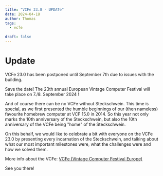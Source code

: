 ```yaml
---
title: "VCFe 23.0 - UPDATe"
date: 2024-04-18
author: Thomas
tags:
  - vcfe
  
draft: false
---
```


# Update
VCFe 23.0 has been postponed until September 7th due to issues with the building.



Save the date! The 23th annual European Vintage Computer Festival will take place on 7./8. September 2024 !

And of course there can be no VCFe without Steckschwein. This time is special, as we first presented the humble beginnings of our (then nameless) favourite homebrew computer at VCF 15.0 in 2014. 
So this year not only marks the 10th anniversary of the Steckschwein, but also the 10th anniversary of the VCFe being "home" of the Steckschwein.

On this behalf, we would like to celebrate a bit with everyone on the VCFe 23.0 by presenting every incarnation of the Steckschwein, and talking about what our most important milestones were, what the challenges were and how we solved them.

More info about the VCFe:
[VCFe (Vintage Computer Festival Europe)](http://vcfe.org)

See you there!
